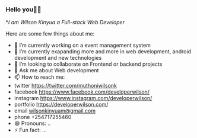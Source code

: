 ### Hello you👋🙂


**I am Wilson Kinyua a Full-stack Web Developer*

Here are some few things about me:

- 🔭 I’m currently working on a event management system
- 🌱 I’m currently exapanding more and more in web development, android development and new technologies
- 👯 I’m looking to collaborate on Frontend or backend projects
- 💬 Ask me about Web development
- 📫 How to reach me: 
- twitter https://twitter.com/muthoniwilsonk
- facebook https://www.facebook.com/developerwilson/
- instagram https://www.instagram.com/developerwilson/
- portfolio https://developerwilson.com/
- email wilsonkinyuam@gmail.com
- phone +254717255460
- 😄 Pronouns: ..
- ⚡ Fun fact: ...

